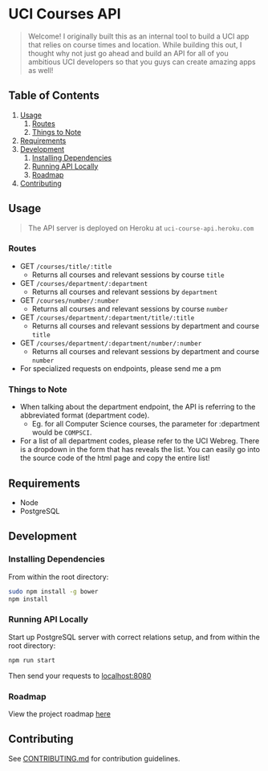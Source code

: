 # UCI Courses API 

> Welcome! I originally built this as an internal tool to build a UCI app that relies on course times and location. While building this out, I thought why not just go ahead and build an API for all of you ambitious UCI developers so that you guys can create amazing apps as well!

## Table of Contents

1. [Usage](#Usage)
    1. [Routes](#Routes)
    1. [Things to Note](#things-to-note)
1. [Requirements](#requirements)
1. [Development](#development)
    1. [Installing Dependencies](#installing-dependencies)
    1. [Running API Locally](#running-api-locally)
    1. [Roadmap](#roadmap)
1. [Contributing](#contributing)

## Usage

> The API server is deployed on Heroku at `uci-course-api.heroku.com`

### Routes

  - GET `/courses/title/:title`
    - Returns all courses and relevant sessions by course `title`
  - GET `/courses/department/:department`
    - Returns all courses and relevant sessions by `department`
  - GET `/courses/number/:number`
    - Returns all courses and relevant sessions by course `number`
  - GET `/courses/department/:department/title/:title`
    - Returns all courses and relevant sessions by department and course `title`
  - GET `/courses/department/:department/number/:number`
    - Returns all courses and relevant sessions by department and course `number`
  - For specialized requests on endpoints, please send me a pm

### Things to Note
  - When talking about the department endpoint, the API is referring to the abbreviated format (department code).
    - Eg. for all Computer Science courses, the parameter for :department would be `COMPSCI`. 
  - For a list of all department codes, please refer to the UCI Webreg. There is a dropdown in the form that has reveals the list. You can easily go into the source code of the html page and copy the entire list!

## Requirements

- Node
- PostgreSQL

## Development

### Installing Dependencies

From within the root directory:

```sh
sudo npm install -g bower
npm install
```

### Running API Locally

Start up PostgreSQL server with correct relations setup, and from within the root directory:

```sh
npm run start
```

Then send your requests to [localhost:8080](http://localhost:8080/)

### Roadmap

View the project roadmap [here](https://github.com/djchie/uci-course-api/issues)

## Contributing

See [CONTRIBUTING.md](CONTRIBUTING.md) for contribution guidelines.